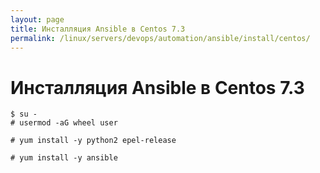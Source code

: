 ```yaml
---
layout: page
title: Инсталляция Ansible в Centos 7.3
permalink: /linux/servers/devops/automation/ansible/install/centos/
---
```


# Инсталляция Ansible в Centos 7.3

    $ su -
    # usermod -aG wheel user

    # yum install -y python2 epel-release

    # yum install -y ansible
